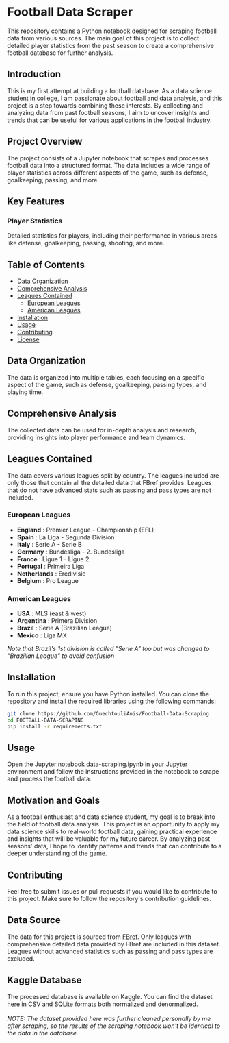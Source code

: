 # Football Data Scraper

This repository contains a Python notebook designed for scraping football data from various sources. The main goal of this project is to collect detailed player statistics from the past season to create a comprehensive football database for further analysis.

## Introduction

This is my first attempt at building a football database. As a data science student in college, I am passionate about football and data analysis, and this project is a step towards combining these interests. By collecting and analyzing data from past football seasons, I aim to uncover insights and trends that can be useful for various applications in the football industry.

## Project Overview

The project consists of a Jupyter notebook that scrapes and processes football data into a structured format. The data includes a wide range of player statistics across different aspects of the game, such as defense, goalkeeping, passing, and more.

## Key Features

### Player Statistics
Detailed statistics for players, including their performance in various areas like defense, goalkeeping, passing, shooting, and more.

## Table of Contents
- [Data Organization](#data-organization)
- [Comprehensive Analysis](#comprehensive-analysis)
- [Leagues Contained](#leagues-contained)
  - [European Leagues](#european-leagues)
  - [American Leagues](#american-leagues)
- [Installation](#installation)
- [Usage](#usage)
- [Contributing](#contributing)
- [License](#license)

## Data Organization
The data is organized into multiple tables, each focusing on a specific aspect of the game, such as defense, goalkeeping, passing types, and playing time.

## Comprehensive Analysis
The collected data can be used for in-depth analysis and research, providing insights into player performance and team dynamics.

## Leagues Contained

The data covers various leagues split by country. The leagues included are only those that contain all the detailed data that FBref provides. Leagues that do not have advanced stats such as passing and pass types are not included.

### European Leagues
- **England** : Premier League - Championship (EFL)
- **Spain** : La Liga - Segunda Division
- **Italy** : Serie A - Serie B
- **Germany** : Bundesliga - 2. Bundesliga
- **France** : Ligue 1 - Ligue 2
- **Portugal** : Primeira Liga
- **Netherlands** : Eredivisie
- **Belgium** : Pro League

### American Leagues
- **USA** : MLS (east & west)
- **Argentina** : Primera Division
- **Brazil** : Serie A (Brazilian League)
- **Mexico** : Liga MX

*Note that Brazil's 1st division is called "Serie A" too but was changed to "Brazilian League" to avoid confusion*

## Installation

To run this project, ensure you have Python installed. You can clone the repository and install the required libraries using the following commands:

```sh
git clone https://github.com/GuechtouliAnis/Football-Data-Scraping
cd FOOTBALL-DATA-SCRAPING
pip install -r requirements.txt
```

## Usage
Open the Jupyter notebook data-scraping.ipynb in your Jupyter environment and follow the instructions provided in the notebook to scrape and process the football data.

## Motivation and Goals
As a football enthusiast and data science student, my goal is to break into the field of football data analysis. This project is an opportunity to apply my data science skills to real-world football data, gaining practical experience and insights that will be valuable for my future career. By analyzing past seasons' data, I hope to identify patterns and trends that can contribute to a deeper understanding of the game.

## Contributing
Feel free to submit issues or pull requests if you would like to contribute to this project. Make sure to follow the repository's contribution guidelines.

## Data Source
The data for this project is sourced from <a href='https://fbref.com/en/comps/'>FBref</a>. Only leagues with comprehensive detailed data provided by FBref are included in this dataset. Leagues without advanced statistics such as passing and pass types are excluded.

## Kaggle Database
The processed database is available on Kaggle. You can find the dataset <a href='https://www.kaggle.com/datasets/anisguechtouli/football-leagues-data-2023-2024'>here</a> in CSV and SQLite formats both normalized and denormalized.</br></br>
*NOTE: The dataset provided here was further cleaned personally by me after scraping, so the results of the scraping notebook won't be identical to the data in the database.*
